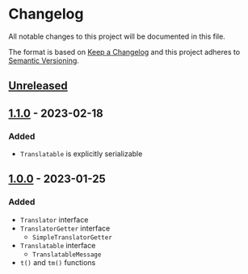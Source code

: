 # Changelog

All notable changes to this project will be documented in this file.

The format is based on [Keep a Changelog](http://keepachangelog.com/en/1.0.0/)
and this project adheres to [Semantic Versioning](http://semver.org/spec/v2.0.0.html).

## [Unreleased](https://github.com/orisai/translation-contracts/compare/1.1.0...HEAD)

## [1.1.0](https://github.com/orisai/translation-contracts/compare/1.0.0...1.1.0) - 2023-02-18

### Added

- `Translatable` is explicitly serializable

## [1.0.0](https://github.com/orisai/translation-contracts/releases/tag/1.0.0) - 2023-01-25

### Added

- `Translator` interface
- `TranslatorGetter` interface
	- `SimpleTranslatorGetter`
- `Translatable` interface
	- `TranslatableMessage`
- `t()` and `tm()` functions
